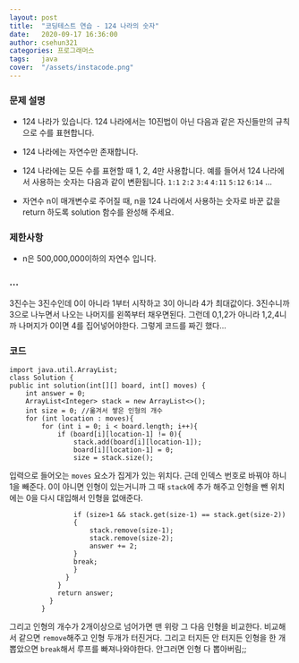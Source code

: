 ```yaml
---
layout: post
title:  "코딩테스트 연습 - 124 나라의 숫자"
date:   2020-09-17 16:36:00
author: csehun321
categories: 프로그래머스
tags:	java
cover:  "/assets/instacode.png"
---
```

### 문제 설명
- 124 나라가 있습니다. 124 나라에서는 10진법이 아닌 다음과 같은 자신들만의 규칙으로 수를 표현합니다.

- 124 나라에는 자연수만 존재합니다.
- 124 나라에는 모든 수를 표현할 때 1, 2, 4만 사용합니다.
예를 들어서 124 나라에서 사용하는 숫자는 다음과 같이 변환됩니다.
`1:1` `2:2` `3:4` `4:11` `5:12` `6:14` ...
- 자연수 n이 매개변수로 주어질 때, n을 124 나라에서 사용하는 숫자로 바꾼 값을 return 하도록 solution 함수를 완성해 주세요.

### 제한사항
- n은 500,000,000이하의 자연수 입니다.

### ...
 3진수는 3진수인데 0이 아니라 1부터 시작하고 3이 아니라 4가 최대값이다.
 3진수니까 3으로 나누면서 나오는 나머지를 왼쪽부터 채우면된다.
 그런데 0,1,2가 아니라 1,2,4니까 나머지가 0이면 4를 집어넣어야한다.
 그렇게 코드를 짜긴 했다...

### 코드
    import java.util.ArrayList;
    class Solution {
    public int solution(int[][] board, int[] moves) {
        int answer = 0;
        ArrayList<Integer> stack = new ArrayList<>();
        int size = 0; //옮겨서 쌓은 인형의 개수
        for (int location : moves){
            for (int i = 0; i < board.length; i++){
                if (board[i][location-1] != 0){
                    stack.add(board[i][location-1]);
                    board[i][location-1] = 0;
                    size = stack.size();

입력으로 들어오는 `moves` 요소가 집게가 있는 위치다. 근데 인덱스 번호로 바꿔야 하니 1을 빼준다.
0이 아니면 인형이 있는거니까 그 때 `stack`에 추가 해주고 인형을 뺀 위치에는 0을 다시 대입해서 인형을 없애준다.

                    if (size>1 && stack.get(size-1) == stack.get(size-2))
                    {
                        stack.remove(size-1);
                        stack.remove(size-2);
                        answer += 2;
                    }
                    break;
                    }
                  }
                }
                return answer;
              }
            }
그리고 인형의 개수가 2개이상으로 넘어가면 맨 위랑 그 다음 인형을 비교한다.
비교해서 같으면 `remove`해주고 인형 두개가 터진거다.
그리고 터지든 안 터지든 인형을 한 개 뽑았으면 `break`해서 루프를 빠져나와야한다.
안그러면 인형 다 뽑아버림;;
